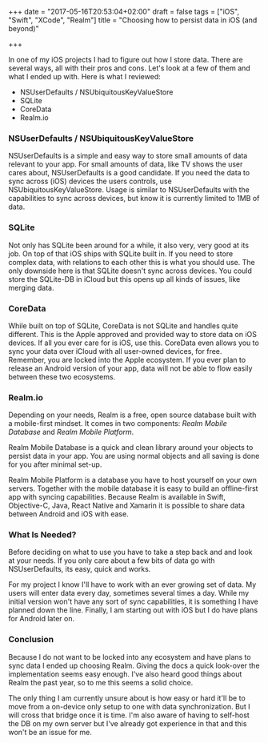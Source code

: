 +++
date = "2017-05-16T20:53:04+02:00"
draft = false
tags = ["iOS", "Swift", "XCode", "Realm"]
title = "Choosing how to persist data in iOS (and beyond)"

+++

In one of my iOS projects I had to figure out how I store data. There are several ways, all with their pros and cons. Let's look at a few of them and what I ended up with. Here is what I reviewed:

  * NSUserDefaults / NSUbiquitousKeyValueStore
  * SQLite
  * CoreData
  * Realm.io

<!--more-->

### NSUserDefaults / NSUbiquitousKeyValueStore
NSUserDefaults is a simple and easy way to store small amounts of data relevant to your app. For small amounts of data, like TV shows the user cares about, NSUserDefaults is a good candidate. If you need the data to sync across (iOS) devices the users controls, use NSUbiquitousKeyValueStore. Usage is similar to NSUserDefaults with the capabilities to sync across devices, but know it is currently limited to 1MB of data.

### SQLite
Not only has SQLite been around for a while, it also very, very good at its job. On top of that iOS ships with SQLite built in. If you need to store complex data, with relations to each other this is what you should use. The only downside here is that SQLite doesn't sync across devices. You could store the SQLite-DB in iCloud but this opens up all kinds of issues, like merging data.


### CoreData
While built on top of SQLite, CoreData is not SQLite and handles quite different. This is the Apple approved and provided way to store data on iOS devices. If all you ever care for is iOS, use this. CoreData even allows you to sync your data over iCloud with all user-owned devices, for free. Remember, you are locked into the Apple ecosystem. If you ever plan to release an Android version of your app, data will not be able to flow easily between these two ecosystems.

### Realm.io
Depending on your needs, Realm is a free, open source database built with a mobile-first mindset. It comes in two components: *Realm Mobile Database* and *Realm Mobile Platform*.

Realm Mobile Database is a quick and clean library around your objects to persist data in your app. You are using normal objects and all saving is done for you after minimal set-up.

Realm Mobile Platform is a database you have to host yourself on your own servers. Together with the mobile database it is easy to build an offline-first app with syncing capabilities. Because Realm is available in Swift, Objective-C, Java, React Native and Xamarin it is possible to share data between Android and iOS with ease.

### What Is Needed?
Before deciding on what to use you have to take a step back and and look at your needs. If you only care about a few bits of data go with NSUserDefaults, its easy, quick and works.

For my project I know I'll have to work with an ever growing set of data. My users will enter data every day, sometimes several times a day. While my initial version won't have any sort of sync capabilities, it is something I have planned down the line. Finally, I am starting out with iOS but I do have plans for Android later on.

### Conclusion
Because I do not want to be locked into any ecosystem and have plans to sync data I ended up choosing Realm. Giving the docs a quick look-over the implementation seems easy enough. I've also heard good things about Realm the past year, so to me this seems a solid choice.

The only thing I am currently unsure about is how easy or hard it'll be to move from a on-device only setup to one with data synchronization. But I will cross that bridge once it is time. I'm also aware of having to self-host the DB on my own server but I've already got experience in that and this won't be an issue for me.
